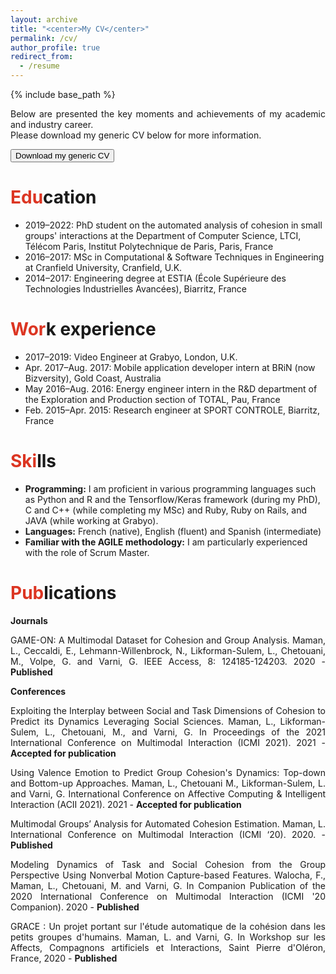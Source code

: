```yaml
---
layout: archive
title: "<center>My CV</center>"
permalink: /cv/
author_profile: true
redirect_from:
  - /resume
---
```


{% include base_path %}

<p align="justify">Below are presented the key moments and achievements of my academic and industry career. <br>
Please download my generic CV below for more information.</p>
<form action="https://lucienmaman.github.io/files/CV_Lucien_Maman_2021_academic.pdf" target="_blank">
    <input type="submit" value="Download my generic CV" />
</form> 

<span style="color: #DC3522">Edu</span>cation
======
<p align="justify">
  <ul>
    <li>2019–2022: PhD student on the automated analysis of cohesion in small groups' interactions at the Department of Computer Science, LTCI, Télécom Paris, Institut Polytechnique de Paris, Paris, France</li>
    <li>2016–2017: MSc in Computational & Software Techniques in Engineering at Cranfield University, Cranfield, U.K.</li>
    <li>2014–2017: Engineering degree at ESTIA (École Supérieure des Technologies Industrielles Avancées), Biarritz, France</li>
  </ul> 
</p>

<span style="color: #DC3522">Wor</span>k experience
======
<p align="justify">
  <ul>
    <li>2017–2019: Video Engineer at Grabyo, London, U.K.</li>
    <li>Apr. 2017–Aug. 2017: Mobile application developer intern at BRiN (now Bizversity), Gold Coast, Australia</li>
    <li>May 2016–Aug. 2016: Energy engineer intern in the R&D department of the Exploration and Production section of TOTAL, Pau, France</li>
    <li>Feb. 2015–Apr. 2015: Research engineer at SPORT CONTROLE, Biarritz, France</li>
  </ul> 
</p>

<span style="color: #DC3522">Ski</span>lls
======
<p align="justify">
  <ul>
    <li><b>Programming:</b> 
I am proficient in various programming languages such as Python and R and the Tensorflow/Keras framework (during my PhD), C and C++ (while completing my MSc) and Ruby, Ruby on Rails, and JAVA (while working at Grabyo).</li>
    <li><b>Languages:</b> 
French (native), English (fluent) and Spanish (intermediate)</li>
    <li><b>Familiar with the AGILE methodology:</b>
I am particularly experienced with the role of Scrum Master.</li>
  </ul> 
</p>

<span style="color: #DC3522">Pub</span>lications
======
<strong>Journals</strong><br>
<p align="justify">GAME-ON: A Multimodal Dataset for Cohesion and Group Analysis. Maman, L., Ceccaldi, E., Lehmann-Willenbrock, N., Likforman-Sulem, L., Chetouani, M., Volpe, G. and Varni, G. IEEE Access, 8: 124185-124203. 2020 - <b>Published</b></p>

<strong>Conferences</strong><br>

<p align="justify">Exploiting the Interplay between Social and Task Dimensions of Cohesion to Predict its Dynamics Leveraging Social Sciences. Maman, L., Likforman-Sulem, L., Chetouani, M., and Varni, G. In Proceedings of the 2021 International Conference on Multimodal Interaction (ICMI 2021). 2021 - <b>Accepted for publication</b></p>

<p align="justify">Using Valence Emotion to Predict Group Cohesion's Dynamics: Top-down and Bottom-up Approaches. Maman, L., Chetouani M., Likforman-Sulem, L. and Varni, G. International Conference on Affective Computing & Intelligent Interaction (ACII 2021). 2021 - <b>Accepted for publication</b></p>

<p align="justify">Multimodal Groups’ Analysis for Automated Cohesion Estimation. Maman, L. International Conference on Multimodal Interaction (ICMI ‘20). 2020. - <b>Published</b></p>

<p align="justify">Modeling Dynamics of Task and Social Cohesion from the Group Perspective Using Nonverbal Motion Capture-based Features. Walocha, F., Maman, L., Chetouani, M. and Varni, G. In Companion Publication of the 2020 International Conference on Multimodal Interaction (ICMI '20 Companion). 2020 - <b>Published</b></p>

<p align="justify">GRACE : Un projet portant sur l'étude automatique de la cohésion dans les petits groupes d'humains. Maman, L. and Varni, G. In Workshop sur les Affects, Compagnons artificiels et Interactions, Saint Pierre d'Oléron, France, 2020 - <b>Published</b></p>
